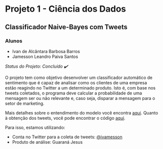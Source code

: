 # Projeto 1 - Ciência dos Dados

## Classificador Naive-Bayes com Tweets

### Alunos
 - Ivan de Alcântara Barbosa Barros
 - Jamesson Leandro Paiva Santos

<em>Status do Projeto: Concluído :heavy_check_mark:</em>

O projeto tem como objetivo desenvolver um classificador automático de
sentimento que é capaz de analisar como os clientes de uma empresa
estão reagindo no Twitter a um determinado produto. Isto é, com base
nos tweets coletados, o programa deve calcular a probabilidade de uma 
mensagem ser ou não relevante e, caso seja, disparar a mensagem para
o setor de marketing. 

Mais detalhes sobre o entendimento do modelo você
encontra [aqui](https://github.com/jamessonlps/P1_CDados/blob/master/Classificador_de_sentimentos.ipynb).
Quanto à obtenção dos tweets, você pode encontrar o código [aqui](https://github.com/jamessonlps/P1_CDados/blob/master/Projeto1_obtencao_Ivan_Jamesson.ipynb).

Para isso, estamos utilizando:
 - Conta no Twitter para a coleta de tweets: [@ivamesson](https://twitter.com/ivamesson)
 - Produto de análise: Guaraná Jesus

